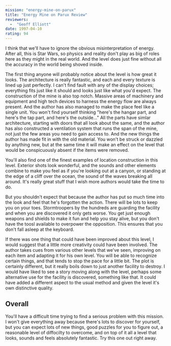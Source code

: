 ```yaml
---
mission: "energy-mine-on-parux"
title: "Energy Mine on Parux Review"
reviewers: 
  -  "Geoff Elliott"
date: 1997-04-10
rating: 94
---
```


I think that we'll have to ignore the obvious misinterpretation of energy. After all, this is Star Wars, so physics and reality don't play as big of roles here as they might in the real world. And the level does just fine without all the accuracy in the world being shoved inside.

The first thing anyone will probably notice about the level is how great it looks. The architecture is really fantastic, and each and every texture is lined up just perfectly. I can't find fault with any of the display choices; everything fits just like it should and looks just like what you'd expect. The construction of the mine is also top notch. Massive areas of machinery and equipment and high tech devices to harness the energy flow are always present. And the author has also managed to make the place feel like a single unit. You won't find yourself thinking "here's the hangar part, and here's the tap part, and here's the outside..." All the parts have simlar architecture, starting with doors that all look about the same, and the author has also constructed a ventilation system that runs the span of the mine, not just the few areas you need to gain access to. And the new things the author has made fit in with the old material. You won't be struck or dazzled by anything new, but at the same time it will make an effect on the level that would be conspicuously absent if the items were removed.

You'll also find one of the finest examples of location construction in this level. Exterior shots look wonderful, and the sounds and other elements combine to make you feel as if you're looking out at a canyon, or standing at the edge of a cliff over the ocean, the sound of the waves breaking all around. It's really great stuff that I wish more authors would take the time to do.

But you shouldn't expect that because the author has put so much time into the look and feel that he's forgotten the action. There will be lots to keep you on your toes. Stormtroopers by the hundreds are guarding the facility and when you are discovered it only gets worse. You get just enough weapons and shields to make it fun and help you stay alive, but you don't have the toosl available to overpower the opposition. This ensures that you don't fall asleep at the keyboard.

If there was one thing that could have been improved about this level, I would suggest that a little more creativity could have been involved. The author takes cues from various other levels that we've seen, improving on each item and adapting it for his own level. You will be able to recognize certain things, and that tends to stop the pace for a little bit. The plot is certainly different, but it really boils down to just another facility to destroy. I would have liked to see a story moving along with the level, perhaps some alternative use for the facility is discovered, something like that. It could have added a different aspect to the usual method and given the level it's own distinctive quality.

## Overall

You'll have a difficult time trying to find a serious problem with this mission. I won't give everything away because there's lots to discover for yourself, but you can expect lots of new things, good puzzles for you to figure out, a reasonable level of diffocilty to overcome, and on top of it all a level that looks, sounds and feels absolutely fantastic. Try this one out right away.